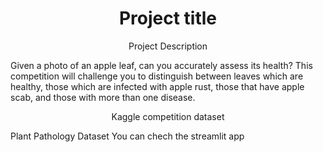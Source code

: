 <h1 align="center">Project title</h1>

<p align="center">Project Description</p>
Given a photo of an apple leaf, can you accurately assess its health? This competition will challenge you to distinguish between leaves which are healthy, those which are infected with apple rust, those that have apple scab, and those with more than one disease.

<p align="center">Kaggle competition dataset</p>
<a src="https://www.kaggle.com/competitions/plant-pathology-2020-fgvc7/data">Plant Pathology Dataset</a>
<a src="https://plant-pathology.streamlit.app/">You can chech the streamlit app</a>

